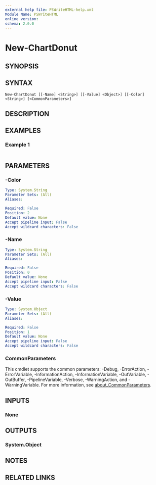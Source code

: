 ```yaml
---
external help file: PSWriteHTML-help.xml
Module Name: PSWriteHTML
online version:
schema: 2.0.0
---
```


# New-ChartDonut

## SYNOPSIS


## SYNTAX

```
New-ChartDonut [[-Name] <String>] [[-Value] <Object>] [[-Color] <String>] [<CommonParameters>]
```

## DESCRIPTION


## EXAMPLES

### Example 1
```powershell

```



## PARAMETERS

### -Color


```yaml
Type: System.String
Parameter Sets: (All)
Aliases:

Required: False
Position: 2
Default value: None
Accept pipeline input: False
Accept wildcard characters: False
```

### -Name


```yaml
Type: System.String
Parameter Sets: (All)
Aliases:

Required: False
Position: 0
Default value: None
Accept pipeline input: False
Accept wildcard characters: False
```

### -Value


```yaml
Type: System.Object
Parameter Sets: (All)
Aliases:

Required: False
Position: 1
Default value: None
Accept pipeline input: False
Accept wildcard characters: False
```

### CommonParameters
This cmdlet supports the common parameters: -Debug, -ErrorAction, -ErrorVariable, -InformationAction, -InformationVariable, -OutVariable, -OutBuffer, -PipelineVariable, -Verbose, -WarningAction, and -WarningVariable. For more information, see [about_CommonParameters](http://go.microsoft.com/fwlink/?LinkID=113216).

## INPUTS

### None

## OUTPUTS

### System.Object
## NOTES

## RELATED LINKS
